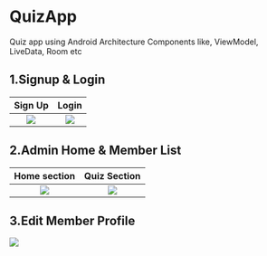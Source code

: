 # QuizApp
Quiz app using Android Architecture Components like, ViewModel, LiveData, Room etc

## 1.Signup & Login

Sign Up             |  Login
:-------------------------:|:-------------------------:
![](https://firebasestorage.googleapis.com/v0/b/test-eff6f.appspot.com/o/QuizApp%2FsignUp.png?alt=media&token=b6a76b1e-63da-4244-87ed-bd365d562277)  |  ![](https://firebasestorage.googleapis.com/v0/b/test-eff6f.appspot.com/o/QuizApp%2Flogin.png?alt=media&token=e7e07344-284d-4da8-b8eb-48d7a68261fd)


## 2.Admin Home & Member List

Home section             |  Quiz Section
:-------------------------:|:-------------------------:
![](https://firebasestorage.googleapis.com/v0/b/test-eff6f.appspot.com/o/QuizApp%2FadminHomePage.png?alt=media&token=6b2015a6-403a-4b08-b146-b980b93ec36c)  |  ![](https://firebasestorage.googleapis.com/v0/b/test-eff6f.appspot.com/o/QuizApp%2FmemberList.png?alt=media&token=0960f884-cd1f-4593-835c-fb7210b2105f)

## 3.Edit Member Profile

![](https://firebasestorage.googleapis.com/v0/b/test-eff6f.appspot.com/o/QuizApp%2FeditMemberProfile.png?alt=media&token=d01d1d78-8548-4db2-a8a9-b75a872792ca)


